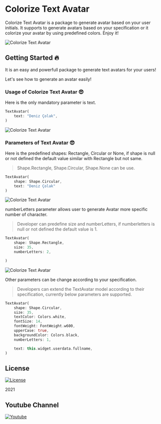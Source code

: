 # Colorize Text Avatar

Colorize Text Avatar is a package to generate avatar based on your user initials. It supports to generate avatars based on your specification or it colorize your avatar by using predefined colors. Enjoy it!

![Colorize Text Avatar](https://github.com/deniscolak/colorize-text-avatar/raw/master/example/screenshots/img_4.png)

## Getting Started 🔥

It is an easy and powerfull package to generate text avatars for your users! 

Let's see how to generate an avatar easily!

### Usage of Colorize Text Avatar 😎

Here is the only mandatory parameter is text.

```dart
TextAvatar(
    text: "Deniz Çolak",
)
```

![Colorize Text Avatar](https://github.com/deniscolak/colorize-text-avatar/raw/master/example/screenshots/img_1.png)

### Parameters of Text Avatar 😎

Here is the predefined shapes: Rectangle, Circular or None, if shape is null or not defined the default value similar with Rectangle but not same.

> Shape.Rectangle, Shape.Circular, Shape.None can be use.

```dart
TextAvatar(
    shape: Shape.Circular,
    text: "Deniz Çolak"
)
```

![Colorize Text Avatar](https://github.com/deniscolak/colorize-text-avatar/raw/master/example/screenshots/img_2.png)

numberLetters parameter allows user to generate Avatar more specific number of character. 

> Developer can predefine size and numberLetters, if numberletters is null or not defined the default value is 1.

```dart
TextAvatar(
    shape: Shape.Rectangle,
    size: 35,
    numberLetters: 2,

)
```

![Colorize Text Avatar](https://github.com/deniscolak/colorize-text-avatar/raw/master/example/screenshots/img_3.png)


Other parameters can be change according to your specification.

> Developers can extend the TextAvatar model according to their specification, currently below parameters are supported.

```dart
TextAvatar(
    shape: Shape.Circular,
    size: 35,
    textColor: Colors.white,
    fontSize: 14,
    fontWeight: FontWeight.w600,
    upperCase: true,
    backgroundColor: Colors.black,
    numberLetters: 1,

    text: this.widget.userdata.fullname,
)
```



## License

[![License](https://img.shields.io/badge/license-MIT-blue.svg)](/LICENSE)

2021 

## Youtube Channel

[![Youtube](https://lh3.googleusercontent.com/a-/AOh14GhCpmeHdwyiGTjusea5wnu1yEQltH5vTADhg1j8Og=s600-k-no-rp-mo)](https://www.youtube.com/channel/UCkTVeaaSuRoypP1hmDRr_Hg)

